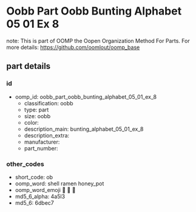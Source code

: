 # Oobb Part Oobb Bunting Alphabet 05 01 Ex 8  

note: This is part of OOMP the Oopen Organization Method For Parts. For more details: https://github.com/oomlout/oomp_base

##  part details





### id
* oomp_id: oobb_part_oobb_bunting_alphabet_05_01_ex_8
  * classification: oobb
  * type: part
  * size: oobb
  * color: 
  * description_main: bunting_alphabet_05_01_ex_8
  * description_extra: 
  * manufacturer: 
  * part_number: 

### other_codes
* short_code: ob
* oomp_word: shell ramen honey_pot
* oomp_word_emoji :shell: :ramen: :honey_pot:
* md5_6_alpha: 4a5l3
* md5_6: 6dbec7